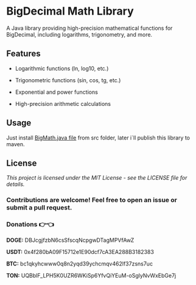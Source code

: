 # BigDecimal Math Library

A Java library providing high-precision mathematical functions for BigDecimal, including logarithms, trigonometry, and more.

## Features

- Logarithmic functions (ln, log10, etc.)

- Trigonometric functions (sin, cos, tg, etc.)

- Exponential and power functions

- High-precision arithmetic calculations

## Usage

Just install [BigMath.java file](https://github.com/MotilQR/BigDecimal-math-library/blob/main/src/BigMath.java) from src folder, later i`ll publish this library to maven.


## License

*This project is licensed under the MIT License - see the LICENSE file for details.*


### Contributions are welcome! Feel free to open an issue or submit a pull request.



### Donations 👉👈
**DOGE:** DBJcgjfzbN6csSfscqNcpgwDTagMPVfAwZ

**USDT:** 0x4f280bA09F15712e1E90dcf7cA3EA288B3182383

**BTC:** bc1qkyhcwww0q8n2yqd39ychcmqv462lf37zsns7uc

**TON:** UQBblF_LPH5K0UZR6WKiSp6YfvQiYEuM-oSglyNvWxEbGe7j
